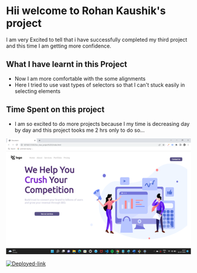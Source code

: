 # Hii welcome to Rohan Kaushik's project


I am very Excited to tell that i have successfully completed my third project and this time I am getting more confidence. 




## What I have learnt in this Project
  
- Now I am more comfortable with the some alignments 
- Here I tried to use vast types of selectors so that I can't stuck easily in selecting elements


## Time Spent on this project

- I am so excited to do more projects because I my time is decreasing day by day and this project tooks me 2 hrs only to do so...

[](https://62e001ed294be40e2c6bb2e4--rohankaushikproject3.netlify.app/)

![First_Project](./preview.png)

[![Deployed-link](https://img.shields.io/badge/Deployed-Link%20-yellow.svg)](https://62e001ed294be40e2c6bb2e4--rohankaushikproject3.netlify.app/)




